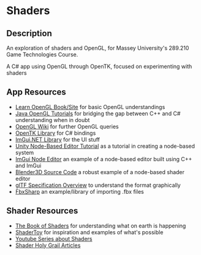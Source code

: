 # Shaders

## Description
An exploration of shaders and OpenGL, for Massey University's 289.210 Game Technologies Course.

A C# app using OpenGL through OpenTK, focused on experimenting with shaders

## App Resources
- [Learn OpenGL Book/Site](https://learnopengl.com/) for basic OpenGL understandings
- [Java OpenGL Tutorials](https://www.youtube.com/playlist?list=PLRIWtICgwaX0u7Rf9zkZhLoLuZVfUksDP) for bridging the gap between C++ and C# understanding when in doubt
- [OpenGL Wiki](https://www.khronos.org/opengl/wiki/Main_Page) for further OpenGL queries
- [OpenTK Library](https://opentk.net/index.html) for C# bindings
- [ImGui.NET Library](https://github.com/mellinoe/ImGui.NET) for the UI stuff
- [Unity Node-Based Editor Tutorial](https://gram.gs/gramlog/creating-node-based-editor-unity/) as a tutorial in creating a node-based system
- [ImGui Node Editor](https://github.com/thedmd/imgui-node-editor) an example of a node-based editor built using C++ and ImGui
- [Blender3D Source Code](https://github.com/blender/blender) a robust example of a node-based shader editor
- [glTF Specification Overview](https://github.com/KhronosGroup/glTF/blob/master/specification/2.0/figures/gltfOverview-2.0.0b.png) to understand the format graphically
- [FbxSharp](https://github.com/izrik/FbxSharp) an example/library of importing .fbx files

## Shader Resources
- [The Book of Shaders](https://thebookofshaders.com/) for understanding what on earth is happening
- [ShaderToy](https://www.shadertoy.com/) for inspiration and examples of what's possible
- [Youtube Series about Shaders](https://www.youtube.com/playlist?list=PLImQaTpSAdsCnJon-Eir92SZMl7tPBS4Z)
- [Shader Holy Grail Articles](https://www.iquilezles.org/www/index.htm)